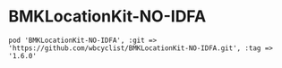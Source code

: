 # BMKLocationKit-NO-IDFA

```
pod 'BMKLocationKit-NO-IDFA', :git => 'https://github.com/wbcyclist/BMKLocationKit-NO-IDFA.git', :tag => '1.6.0'
```
